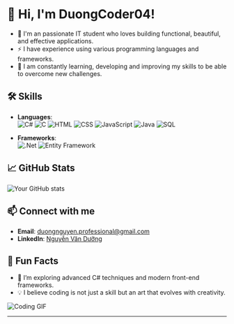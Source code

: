 # 👋 Hi, I'm DuongCoder04!

- 🌱 I'm an passionate IT student who loves building functional, beautiful, and effective applications.
- ⚡ I have experience using various programming languages ​​and frameworks.
- 🔭 I am constantly learning, developing and improving my skills to be able to overcome new challenges. 

## 🛠️ Skills
- **Languages**:  
  ![C#](https://img.shields.io/badge/-C%23-239120?style=flat&logo=c-sharp&logoColor=white)
  ![C](https://img.shields.io/badge/-C-A8B9CC?style=flat&logo=c&logoColor=white)
  ![HTML](https://img.shields.io/badge/-HTML-E34F26?style=flat&logo=html5&logoColor=white)
  ![CSS](https://img.shields.io/badge/-CSS-1572B6?style=flat&logo=css3&logoColor=white)
  ![JavaScript](https://img.shields.io/badge/-JavaScript-F7DF1E?style=flat&logo=javascript&logoColor=black)
  ![Java](https://img.shields.io/badge/-Java-007396?style=flat&logo=java&logoColor=white)
  ![SQL](https://img.shields.io/badge/-SQL-4479A1?style=flat&logo=sqlite&logoColor=white)

- **Frameworks**:  
  ![.Net](https://img.shields.io/badge/-.NET-512BD4?style=flat&logo=dot-net&logoColor=white)
  ![Entity Framework](https://img.shields.io/badge/-Entity%20Framework-512BD4?style=flat&logo=dot-net&logoColor=white)

## 📈 GitHub Stats
![Your GitHub stats](https://github-readme-stats.vercel.app/api?username=DuongCoder04&show_icons=true&theme=radical)

## 📫 Connect with me
- **Email**: [duongnguyen.professional@gmail.com](mailto:duongnguyen.professional@gmail.com)
- **LinkedIn**: [Nguyễn Văn Dưỡng](https://www.linkedin.com/in/d%C6%B0%E1%BB%A1ng-nguy%E1%BB%85n-v%C4%83n-a1665a2bb?utm_source=share&utm_campaign=share_via&utm_content=profile)

## 🌱 Fun Facts
- 🚀 I’m exploring advanced C# techniques and modern front-end frameworks.
- 💡 I believe coding is not just a skill but an art that evolves with creativity.

![Coding GIF](https://media.giphy.com/media/qgQUggAC3Pfv687qPC/giphy.gif)

---

<!--
**DuongCoder04/DuongCoder04** is a ✨ _special_ ✨ repository because its `README.md` (this file) appears on your GitHub profile.

Here are some ideas to get you started:

- 🔭 I’m currently working on ...
- 🌱 I’m currently learning ...
- 👯 I’m looking to collaborate on ...
- 🤔 I’m looking for help with ...
- 💬 Ask me about ...
- 📫 How to reach me: ...
- 😄 Pronouns: ...
- ⚡ Fun fact: ...
-->

